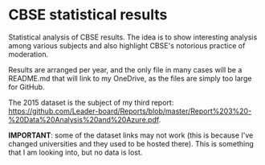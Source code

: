 # CBSE statistical results
Statistical analysis of CBSE results. The idea is to show interesting analysis among various subjects and also highlight CBSE's notorious practice of moderation.

Results are arranged per year, and the only file in many cases will be a README.md that will link to my OneDrive, as the files are simply too large for GitHub.

The 2015 dataset is the subject of my third report: https://github.com/Leader-board/Reports/blob/master/Report%203%20-%20Data%20Analysis%20and%20Azure.pdf.

**IMPORTANT**: some of the dataset links may not work (this is because I've changed universities and they used to be hosted there). This is something that I am looking into, but no data is lost. 

